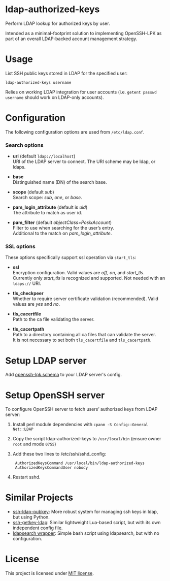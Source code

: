 # ldap-authorized-keys

Perform LDAP lookup for authorized keys by user.

Intended as a minimal-footprint solution to implementing OpenSSH-LPK as part of an overall LDAP-backed account management strategy.

# Usage

List SSH public keys stored in LDAP for the specified user:

    ldap-authorized-keys username

Relies on working LDAP integration for user accounts (i.e. `getent passwd username` should work on LDAP-only accounts).

# Configuration

The following configuration options are used from `/etc/ldap.conf`.

### Search options

* **uri** (default `ldap://localhost`)  
    URI of the LDAP server to connect. The URI scheme may be ldap, or ldaps.
               
* **base**  
    Distinguished name (DN) of the search base.
    
* **scope** (default _sub_)  
    Search scope: _sub_, _one_, or _base_.

* **pam_login_attribute** (default is _uid_)  
     The attribute to match as user id.

* **pam_filter** (default _objectClass=PosixAccount_)  
    Filter to use when searching for the user’s entry.  
    Additional to the match on _pam_login_attribute_.

### SSL options

These options specifically support ssl operation via `start_tls`:

* **ssl**  
    Encryption configuration.  Valid values are _off_, _on_, and _start_tls_.  
    Currently only _start_tls_ is recognized and supported.  Not needed with an `ldaps://` URI.

* **tls_checkpeer**  
    Whether to require server certificate validation (recommended).  Valid values are _yes_ and _no_.

* **tls_cacertfile**  
    Path to the ca file validating the server.

* **tls_cacertpath**  
    Path to a directory containing all ca files that can validate the server.  
    It is not necessary to set both `tls_cacertfile` and `tls_cacertpath`.

# Setup LDAP server

Add [openssh-lpk.schema](openssh-lpk.schema) to your LDAP server's config.

# Setup OpenSSH server

To configure OpenSSH server to fetch users’ authorized keys from LDAP server:

1. Install perl module dependencies with `cpanm -S Config::General Net::LDAP`
2. Copy the script ldap-authorized-keys to `/usr/local/bin` (ensure owner `root` and mode `0755`)
3. Add these two lines to /etc/ssh/sshd_config:

        AuthorizedKeysCommand /usr/local/bin/ldap-authorized-keys
        AuthorizedKeysCommandUser nobody

4. Restart sshd.

# Similar Projects

 - [ssh-ldap-pubkey](https://github.com/jirutka/ssh-ldap-pubkey): More robust system for managing ssh keys in ldap, but using Python.
 - [ssh-getkey-ldap](https://github.com/jirutka/ssh-getkey-ldap): Similar lightweight Lua-based script, but with its own independent config file.
 - [ldapsearch wrapper](https://gist.github.com/jirutka/b15c31b2739a4f3eab63): Simple bash script using ldapsearch, but with no configuration.

# License

This project is licensed under [MIT license](http://opensource.org/licenses/MIT).
